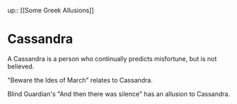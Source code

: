 up:: [[Some Greek Allusions]]

# Cassandra
A Cassandra is a person who continually predicts misfortune, but is not believed. 

"Beware the Ides of March" relates to Cassandra.

Blind Guardian's "And then there was silence" has an allusion to Cassandra. 